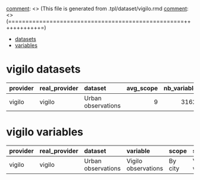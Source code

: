 [comment]: <> (===================================================++++++++++++=)
[comment]: <> (This file is generated from .tpl/dataset/vigilo.rmd
[comment]: <> (===================================================++++++++++++=)

 - [datasets](#vigilo-datasets)
 - [variables](#vigilo-variables)

# vigilo datasets


|provider |real_provider |dataset            | avg_scope| nb_variables| nb_observations|
|:--------|:-------------|:------------------|---------:|------------:|---------------:|
|vigilo   |vigilo        |Urban observations |         9|        31623|             232|

# vigilo variables


|provider |real_provider |dataset            |variable            |scope   |source         | nb_scope| nb_variables| nb_observations|
|:--------|:-------------|:------------------|:-------------------|:-------|:--------------|--------:|------------:|---------------:|
|vigilo   |vigilo        |Urban observations |Vigilo observations |By city |Vigilo website |      232|            9|           31623|
